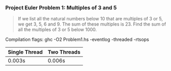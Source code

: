### Project Euler Problem 1: Multiples of 3 and 5

>If we list all the natural numbers below 10 that are multiples of 3 or 5, we get 3, 5, 6 and 9. The sum of these multiples is 23. Find the sum of all the multiples of 3 or 5 below 1000.

Compilation flags: ghc -O2 Problem1.hs -eventlog -threaded -rtsops

Single Thread | Two Threads
---|---
0.003s|0.006s
